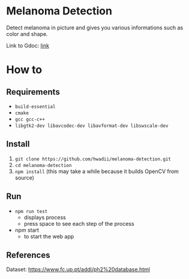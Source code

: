# Melanoma Detection
Detect melanoma in picture and gives you various informations such as color and shape.

Link to Gdoc: [link](https://docs.google.com/document/d/1WmwyXb3Z-fb1jC1WEcBQJy1lI0hD0EtcaVFFoJR76YM/edit#)
# How to
## Requirements
* `build-essential`
* `cmake`
* `gcc gcc-c++`
* `libgtk2-dev libavcodec-dev libavformat-dev libswscale-dev`

## Install
1. `git clone https://github.com/hwadii/melanoma-detection.git`
2. `cd melanoma-detection`
3. `npm install` (this may take a while because it builds OpenCV from source)

## Run
* `npm run test`
  * displays process
  * press space to see each step of the process
* npm start
  * to start the web app

## References
Dataset: https://www.fc.up.pt/addi/ph2%20database.html
